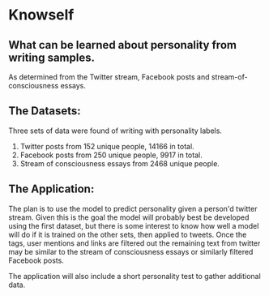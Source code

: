 # Knowself
## What can be learned about personality from writing samples.
As determined from the Twitter stream, Facebook posts and stream-of-consciousness
essays.

## The Datasets:
Three sets of data were found of writing with personality labels.
  1. Twitter posts from 152 unique people, 14166 in total.
  2. Facebook posts from 250 unique people, 9917 in total.
  3. Stream of consciousness essays from 2468 unique people.

## The Application:
The plan is to use the model to predict personality given a person'd twitter stream.
Given this is the goal the model will probably best be developed using the first dataset,
but there is some interest to know how well a model will do if it is trained on the
other sets, then applied to tweets. Once the tags, user mentions and links are filtered
out the remaining text from twitter may be similar to the stream of consciousness
essays or similarly filtered Facebook posts.

The application will also include a short personality test to gather additional data.
